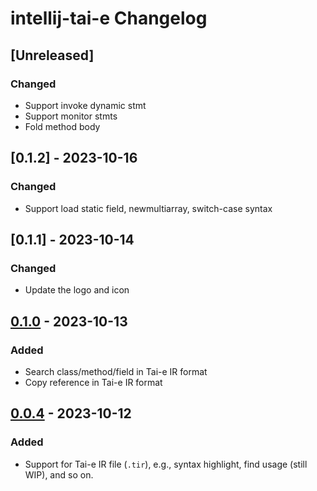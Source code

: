 <!-- Keep a Changelog guide -> https://keepachangelog.com -->

# intellij-tai-e Changelog

## [Unreleased]

### Changed

- Support invoke dynamic stmt
- Support monitor stmts
- Fold method body

## [0.1.2] - 2023-10-16

### Changed

- Support load static field, newmultiarray, switch-case syntax 

## [0.1.1] - 2023-10-14

### Changed

- Update the logo and icon

## [0.1.0] - 2023-10-13

### Added

- Search class/method/field in Tai-e IR format
- Copy reference in Tai-e IR format

## [0.0.4] - 2023-10-12

### Added

- Support for Tai-e IR file (`.tir`), e.g., syntax highlight, find usage (still WIP), and so on.

[0.1.0]: https://github.com/Tai-e/intellij-tai-e/compare/v0.0.4...v0.1.0

[0.0.4]: https://github.com/Tai-e/intellij-tai-e/releases/tag/v0.0.4
